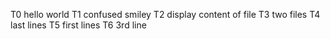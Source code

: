 T0 hello world  T1 confused smiley T2 display content of file T3 two files T4 last lines T5 first lines T6 3rd line
